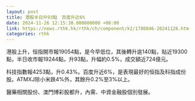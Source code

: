 ```yaml
---
layout: post
title: 港股半日升93點　百度升近6%
date: 2024-11-26 12:15:38.000000000 +08:00
link: https://news.rthk.hk/rthk/ch/component/k2/1780846-20241126.htm
categories: rthk
---
```


港股上升，恒指開市報19054點，是今早低位，其後轉升逾140點，貼近19300點，半日收市報19244點，升93點，升幅約0.5%，成交額近724億元。

科技指數報4253點，升0.43%。百度升近6%，是表現最好的恒指及科指成份股。ATMXJ除小米跌4%外，其餘升0.2%至3%以上。

醫藥相關股份、澳門博彩股都升，內需、中資金融股個別發展。
